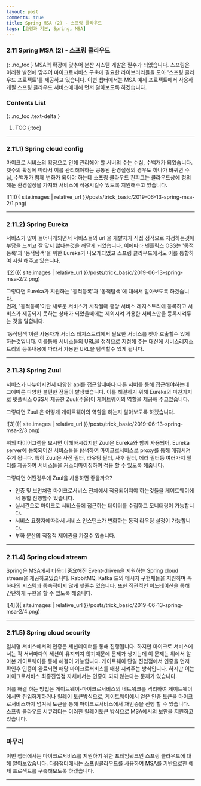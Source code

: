 ```yaml
---
layout: post
comments: true
title: Spring MSA (2) - 스프링 클라우드
tags: [요령과 기본, Spring, MSA]
---
```


### 2.11 Spring MSA (2) - 스프링 클라우드
{: .no_toc }
MSA의 확장에 맞추어 분산 시스템 개발은 필수가 되었습니다. 스프링은 이러한 발전에 맞추어 마이크로서비스 구축에 필요한 라이브러리들을 모아 '스프링 클라우드 프로젝트'를 제공하고 있습니다. 이번 챕터에서는 MSA 예제 프로젝트에서 사용하게될 스프링 클라우드 서비스에대해 먼저 알아보도록 하겠습니다.  

### Contents List
{: .no_toc .text-delta }

1. TOC
{:toc}

---

### 2.11.1) Spring cloud config

마이크로 서비스의 확장으로 인해 관리해야 할 서버의 수는 수십, 수백개가 되었습니다. 갯수의 확장에 따라서 이를 관리해야하는 공통된 환경설정의 경우도 하나가 바뀌면 수십, 수백개가 함께 변화가 되어야 하는데 스프링 클라우드 컨피그는 클라우드상에 정의해둔 환경설정을 가져와 서비스에 적용시킬수 있도록 지원해주고 있습니다.   

![1]({{ site.images | relative_url }}/posts/trick_basic/2019-06-13-spring-msa-2/1.png) 
  
---

### 2.11.2) Spring Eureka

서비스가 많이 늘어나게되면서 서비스들의 url 을 개발자가 직접 정적으로 지정하는것에 부담을 느끼고 잘 맞지 않다는것을 깨닫게 되었습니다. 이에따라 넷플릭스 OSS는 '동적등록'과 '동적탐색'을 위한 Eureka가 나오게되었고 스프링 클라우드에서도 이를 통합하여 지원 해주고 있습니다.  

![2]({{ site.images | relative_url }}/posts/trick_basic/2019-06-13-spring-msa-2/2.png) 

그렇다면 Eureka가 지원하는 '동적등록'과 '동적탐색'에 대해서 알아보도록 하겠습니다.   
먼저, '동적등록'이란 새로운 서비스가 시작될때 중앙 서비스 레지스트리에 등록하고 서비스가 제공되지 못하는 상태가 되었을때에는 제외시켜 가용한 서비스만을 등록시켜두는 것을 말합니다.     
  
'동적탐색'이란 사용자가 서비스 레지스트리에서 필요한 서비스를 찾아 호출할수 있게 하는것입니다. 이를통해 서비스들의 URL을 정적으로 지정해 주는 대신에 서비스레지스트리의 등록내용에 따라서 가용한 URL을 탐색할수 있게 됩니다.  

---

### 2.11.3) Spring Zuul

서비스가 나누어지면서 다양한 api를 접근할때마다 다른 서버를 통해 접근해야하는데 그에따른 다양한 불편한 점들이 발생했습니다. 이를 해결하기 위해  Eureka와 마찬가지로 넷플릭스 OSS서 제공한 Zuul(주울)이 게이트웨이의 역할을 제공해 주고있습니다.  
  
그렇다면 Zuul 은 어떻게 게이트웨이의 역할을 하는지 알아보도록 하겠습니다. 

![3]({{ site.images | relative_url }}/posts/trick_basic/2019-06-13-spring-msa-2/3.png) 

위의 다이어그램을 보시면 이해하시겠지만 Zuul은 Eureka와 함께 사용되어, Eureka server에 등록되어진  서비스들을 탐색하여 마이크로서비스로 proxy를 통해 매칭시켜주게 됩니다. 특히 Zuul은 사전 필터, 라우팅 필터, 사후 필터, 에러 필터등 여러가지 필터를 제공하여 서비스들을 커스터마이징하여 적용 할 수 있도록 해줍니다. 
  
그렇다면 어떤경우에 Zuul을 사용하면 좋을까요?  

- 인증 및 보안처럼 마이크로서비스 전체에서 적용되어져야 하는것들을 게이트웨이에서 통합 진행할수 있습니다.  
- 실시간으로 마이크로 서비스들에 접근하는 데이터를 수집하고 모니터링이 가능합니다.  
- 서비스 요청자에따라서 서비스 인스턴스가 변화하는 동적 라우팅 설정이 가능합니다.  
- 부하 분산의 직접적 제어권을 가질수 있습니다.  

---

### 2.11.4) Spring cloud stream

Spring은 MSA에서 더욱더 중요해진 Event-driven을 지원하는 Spring cloud stream을 제공하고있습니다. RabbitMQ, Kafka 드의 메시지 구현체들을 지원하며 꼭 하나의 시스템과 종속적이지 않게 햊줄수 있습니다. 또한 직관적인 어노테이션을 통해 간단하게 
구현을 할 수 있도록 해줍니다.  

![4]({{ site.images | relative_url }}/posts/trick_basic/2019-06-13-spring-msa-2/4.png) 

---

### 2.11.5) Spring cloud security

일체형 서비스에서의 인증은 세션데이터를 통해 진행됩니다. 하지만 마이크로 서비스에서는 각 서버마다의 세션이 유지되지 않기때문에 문제가 생기는데 이 문제는 위에서 알아본 게이트웨이를 통해 해결이 가능합니다. 게이트웨이 단일 진입점에서 인증을 먼저 확인후 인증이 완료되면 해당 마이크로서비스를 매칭 시켜주는 방식입니다. 하지만 이는 마이크로서비스 최종진입점 자체에서는 인증이 되지 않는다는 문제가 있습니다.  
  
이를 해결 하는 방법은 게이트웨이-마이크로서비스의 네트워크를 격리하여 게이트웨이에서만 진입하게하거나 릴레이 토큰방식으로, 게이트웨이에서 얻은 인증 토큰을 마이크로서비스까지 넘겨줘 토큰을 통해 마이크로서비스에서 재인증을 진행 할 수 있습니다. 스프링 클라우드 시큐리티는 이러한 릴레이토큰 방식으로 MSA에서의 보안을 지원하고 있습니다.  

---

### 마무리

이번 챕터에서는 마이크로서비스를 지원하기 위한 프레임워크인 스프링 클라우드에 대해 알아보았습니다. 다음챕터에서는 스프링클라우드를 사용하여 MSA를 기반으로한 예제 프로젝트를 구축해보도록 하겠습니다.   

---
